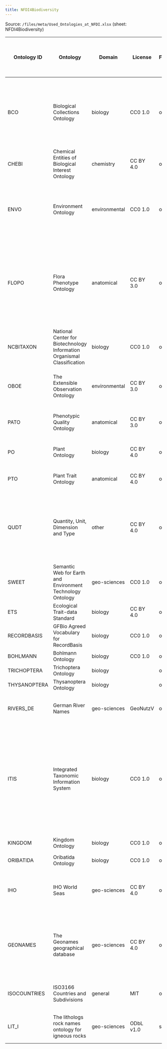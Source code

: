 ```yaml
---
title: NFDI4Biodiversity
---
```


Source: `/files/meta/Used_Ontologies_at_NFDI.xlsx` (sheet: NFDI4Biodiversity)

|Ontology ID|Ontology|Domain|License|Format|developed / reused / only indexed / only evaluated|Modularity|GFbio|Obofoundry|OLS URL|Bioportal|Github|File URL|Other URL|Description| |Useful Links:|OBO Foundry|NCBO BioPortal|OLS ontology search|GFBio Terminology Service|
|---|---|---|---|---|---|---|---|---|---|---|---|---|---|---|---|---|---|---|---|---|
|BCO|Biological Collections Ontology|biology|CC0 1.0|owl|reused|BFO|https://terminologies.gfbio.org/terminology/BCO|https://obofoundry.org/ontology/bco.html|https://www.ebi.ac.uk/ols/ontologies/bco|https://bioportal.bioontology.org/ontologies/BCO|https://github.com/BiodiversityOntologies/bco|https://bioportal.bioontology.org/ontologies/BCO||The biological collection ontology includes consideration of the distinctions between individuals, organisms, voucher specimens, lots, and samples the relations between these entities, and processes governing the creation and use of "samples". Within scope as well are properties including collector, location, time, storage environment, containers, institution, and collection identifiers.||Comments:|Please (also) check out the DataPlant sheet, there is some overlap ... Gruss, Steffen||||
|CHEBI|Chemical Entities of Biological Interest Ontology|chemistry|CC BY 4.0|owl|reused||https://terminologies.gfbio.org/terminology/CHEBI|https://obofoundry.org/ontology/chebi.html|https://www.ebi.ac.uk/ols/ontologies/chebi|https://bioportal.bioontology.org/ontologies/CHEBI|https://github.com/ebi-chebi/ChEBI|https://bioportal.bioontology.org/ontologies/CHEBI|http://www.ebi.ac.uk/chebi|A structured classification of chemical compounds of biological relevance.|
|ENVO|Environment Ontology|environmental|CC0 1.0|owl|reused|BFO|https://terminologies.gfbio.org/terminology/ENVO|https://obofoundry.org/ontology/envo.html|https://www.ebi.ac.uk/ols/ontologies/envo|https://bioportal.bioontology.org/ontologies/ENVO|https://github.com/EnvironmentOntology/envo|https://raw.githubusercontent.com/EnvironmentOntology/envo/master/envo.owl|http://environmentontology.org/|The most up-to-date information about ENVO is available here: http://www.obofoundry.org/ontology/envo.html EnvO is an OBO Foundry and Library ontology for the concise, controlled description of environmental entities such as ecosystems, environmental processes, and environmental qualities. It closely interoperates with a broad collection of other OBO ontologies and is used in a diverse range of projects.|
|FLOPO|Flora Phenotype Ontology|anatomical|CC BY 3.0|owl|reused||https://terminologies.gfbio.org/terminology/FLOPOO|https://obofoundry.org/ontology/flopo.html|https://www.ebi.ac.uk/ols/ontologies/flopo|https://bioportal.bioontology.org/ontologies/FLOPO|https://github.com/flora-phenotype-ontology/flopoontology|https://github.com/flora-phenotype-ontology/flopoontology/tree/master/ontology||The Flora Phenotype Ontology is an ontology of phenotypes reported in Floras. The original version was developed at the pro-iBiosphere Hackathon in Leiden. This is the pre-classified version of the ontology; the original OWL file is at https://github.com/flora-phenotype-ontology/flopoontology/blob/master/ontology/flopo.owl The Flora Phenotype Ontology is generated from the Flora Malesiana, Flora Gabon, Flora of Central Africa, and a collection of Kews African Floras. Every class in the ontology has at least one taxon annotation. The (draft) taxon annotation are available at http://jagannath.pdn.cam.ac.uk/plant/flora/clean-rerun/|
|NCBITAXON|National Center for Biotechnology Information Organismal Classification|biology|CC0 1.0|owl|reused|OIO, DCTERMS, IAO|https://terminologies.gfbio.org/terminology/NCBITAXON|https://obofoundry.org/ontology/ncbitaxon.html|https://www.ebi.ac.uk/ols/ontologies/ncbitaxon|https://bioportal.bioontology.org/ontologies/NCBITAXON|https://github.com/obophenotype/ncbitaxon|https://bioportal.bioontology.org/ontologies/NCBITAXON|https://www.ncbi.nlm.nih.gov/taxonomy|The NCBI Taxonomy Database is a curated classification and nomenclature for all of the organisms in the public sequence databases.|
|OBOE|The Extensible Observation Ontology|environmental|CC BY 3.0|owl|reused||https://terminologies.gfbio.org/terminology/OBOE|||https://bioportal.bioontology.org/ontologies/OBOE|https://github.com/NCEAS/oboe|https://bioportal.bioontology.org/ontologies/OBOE||The Extensible Observation Ontology (OBOE) is a formal ontology for capturing the semantics of scientific observation and measurement. The ontology supports researchers to add detailed semantic annotations to scientific data, thereby clarifying the inherent meaning of scientific observations.|
|PATO|Phenotypic Quality Ontology|anatomical|CC BY 3.0|owl|reused|BFO|https://terminologies.gfbio.org/terminology/PATO|https://obofoundry.org/ontology/pato.html|https://www.ebi.ac.uk/ols/ontologies/pato|https://bioportal.bioontology.org/ontologies/PATO|https://github.com/pato-ontology/pato/|https://bioportal.bioontology.org/ontologies/PATO||Phenotypic qualities (properties). This ontology can be used in conjunction with other ontologies such as GO or anatomical ontologies to refer to phenotypes. Examples of qualities are red, ectopic, high temperature, fused, small, edematous and arrested.|
|PO|Plant Ontology|biology|CC BY 4.0|owl|reused|BFO|https://terminologies.gfbio.org/terminology/PO|https://obofoundry.org/ontology/po.html|https://www.ebi.ac.uk/ols/ontologies/po|https://bioportal.bioontology.org/ontologies/PO|https://github.com/Planteome/plant-ontology|https://bioportal.bioontology.org/ontologies/PO||The Plant Ontology is a structured vocabulary and database resource that links plant anatomy, morphology and growth and development to plant genomics data.|
|PTO|Plant Trait Ontology|anatomical|CC BY 4.0|owl|reused|BFO|https://terminologies.gfbio.org/terminology/PTO|https://obofoundry.org/ontology/to.html|https://www.ebi.ac.uk/ols/ontologies/to|https://bioportal.bioontology.org/ontologies/PTO|https://github.com/Planteome/plant-trait-ontology|https://bioportal.bioontology.org/ontologies/PTO||A controlled vocabulary to describe phenotypic traits in plants. Each trait is a distinguishable feature, characteristic, quality or phenotypic feature of a developing or mature plant, or a plant part.|
|QUDT|Quantity, Unit, Dimension and Type|other|CC BY 4.0|owl|reused|OBO_compatible|https://terminologies.gfbio.org/terminology/QUDT|||https://bioportal.bioontology.org/ontologies/QUDT|https://github.com/qudt/qudt-public-repo|https://github.com/qudt/qudt-public-repo/releases||The QUDT collection of ontologies define the base classes properties, and restrictions used for modeling physical quantities, units of measure, and their dimensions in various measurement systems. The goal of the QUDT ontology is to provide a unified model of, measurable quantities, units for measuring different kinds of quantities, the numerical values of quantities in different units of measure and the data structures and data types used to store and manipulate these objects in software. This OWL schema is a foundation for a basic treatment of units.|
|SWEET|Semantic Web for Earth and Environment Technology Ontology|geo-sciences|CC0 1.0|owl|reused||https://terminologies.gfbio.org/terminology/SWEET|||https://bioportal.bioontology.org/ontologies/SWEET|https://github.com/ESIPFed/sweet|https://bioportal.bioontology.org/ontologies/SWEET|||
|ETS|Ecological Trait-data Standard|biology|CC BY 4.0|owl|reused||https://terminologies.gfbio.org/terminology/ETS||||https://github.com/EcologicalTraitData/ETS|https://terminologies.gfbio.org/terms/ets/pages/||The Ecological Trait-data Standard defines terms for the use in datasets containing quantitative and qualitative functional traits.|
|RECORDBASIS|GFBio Agreed Vocabulary for RecordBasis|biology|CC0 1.0|owl|reused||https://terminologies.gfbio.org/terminology/RECORDBASIS|||||https://terminologies.gfbio.org/terms/recordbasis/||A controlled vocabulary (Terminology) "BasisOfRecords" or "RecordBasis" (DwC: "The specific nature of the data record."). Based on GBIF/ DwC and BiNHum/ABCD.|
|BOHLMANN|Bohlmann Ontology|biology|CC0 1.0|owl|reused||https://terminologies.gfbio.org/terminology/BOHLMANN|||||https://terminologies.gfbio.org/terms/bohlmann/||An ontology listing the natural substances that occurr in the plant family of Compositae (Asteraceae).|
|TRICHOPTERA|Trichoptera Ontology|biology||owl|reused||https://terminologies.gfbio.org/terminology/TRICHOPTERA|||||||Working list: taxon names of the order Trichoptera (caddisflies; Insecta).|
|THYSANOPTERA|Thysanoptera Ontology|biology||owl|reused||https://terminologies.gfbio.org/terminology/THYSANOPTERA|||||||Working list: taxon names of the order Thysanoptera (Insecta).|
|RIVERS_DE|German River Names|geo-sciences|GeoNutzV|owl|reused||https://terminologies.gfbio.org/terminology/RIVERS_DE|||||https://terminologies.gfbio.org/terms/rivers_de/||A controlled vocabulary of the names of rivers in Germany and their connections, extracted from the Shape File provided by the environmental authority of the Federal Republic of Germany: Umweltbundesamt (UBA).|
|ITIS|Integrated Taxonomic Information System|biology|CC0 1.0|owl|reused||https://terminologies.gfbio.org/terminology/ITIS||||||https://www.itis.gov/; https://www.gbif.org/dataset/9ca92552-f23a-41a8-a140-01abaa31c931|The White House Subcommittee on Biodiversity and Ecosystem Dynamics has identified systematics as a research priority that is fundamental to ecosystem management and biodiversity conservation. This primary need identified by the Subcommittee requires improvements in the organization of, and access to, standardized nomenclature. ITIS (originally referred to as the Interagency Taxonomic Information System) was designed to fulfill these requirements. In the future, the ITIS will provide taxonomic data and a directory of taxonomic expertise that will support the system. The ITIS is the result of a partnership of federal agencies formed to satisfy their mutual needs for scientifically credible taxonomic information. Since its inception, ITIS has gained valuable new partners and undergone a name change; ITIS now stands for the Integrated Taxonomic Information System.|
|KINGDOM|Kingdom Ontology|biology|CC0 1.0|owl|reused||https://terminologies.gfbio.org/terminology/KINGDOM|||||https://terminologies.gfbio.org/terms/kingdom||A controlled vocabulary (Terminology) for biological taxa "Higher Classification - Kingdom (=Regnum)". Based on GBIF and CoL.|
|ORIBATIDA|Oribatida Ontology|biology|CC0 1.0|owl|reused||https://terminologies.gfbio.org/terminology/ORIBATIDA|||||https://terminologies.gfbio.org/terms/oribatida/||Working list: taxon names of the order Oribatida (moss- or beetle-mites).|
|IHO|IHO World Seas|geo-sciences|CC BY 4.0|owl|reused|imports GEO and GEONAMES|https://terminologies.gfbio.org/terminology/IHO|||||https://terminologies.gfbio.org/terms/iho/|https://www.marineregions.org/sources.php#iho|A hierarchy of the world oceans, seas and sea regions, based on the publication "Limits of Oceans & Seas, Special Publication No. 23" (1953) by the International Hydrographic Organization (IHO), extracted from the Shape Files (version 2 [2017]) available on http://www.marineregions.org and provided by Flanders Marine Institute (VLIZ).|
|GEONAMES|The Geonames geographical database|geo-sciences|CC BY 4.0|owl|reused||https://terminologies.gfbio.org/terminology/GEONAMES|||||https://www.geonames.org/ontology/ontology_v3.3.rdf|http://www.geonames.org/|The GeoNames geographical database is available for download free of charge under a creative commons attribution license. It contains over 10 million geographical names and consists of over 9 million unique features whereof 2.8 million populated places and 5.5 million alternate names. All features are categorized into one out of nine feature classes and further subcategorized into one out of 645 feature codes. Only information from Germany is available right now.|
|ISOCOUNTRIES|ISO3166 Countries and Subdivisions|general|MIT|owl|reused||https://terminologies.gfbio.org/terminology/ISOCOUNTRIES|||||https://www.omg.org/spec/LCC/Countries/ISO3166-1-CountryCodes/|https://databus.dbpedia.org/ontologies/omg.org/spec--LCC--Countries--ISO3166-1-CountryCodes/2021.04.19-031153|A thersaurus of countries (ISO 3166-1) and country subdivisions (ISO 3166-2) with labels and alternative names in various languages, hierarchical connections between regions and subregions, and links to Wikidata and Geonames.|
|LIT_I|The lithologs rock names ontology for igneous rocks|geo-sciences|ODbL v1.0|skos|reused||https://terminologies.gfbio.org/terminology/LIT_I|||||http://www.lithologs.net/skos/igneous_rocks/all||The lithologs ontology for igneous rocks provides SKOSified information on the classification of igneous rocks extracted from the IUGS recommendations published by Le Maitre (ed.)(2002): Igneous rocks: a classification and glossary of terms|

